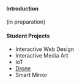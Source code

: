 #### Introduction

(in preparation)

#### Student Projects
- Interactive Web Design
- Interactive Media Art
- IoT
- [Drone](drone.md)
- Smart Mirror
